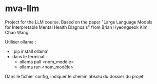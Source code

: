 # mva-llm

Project for the LLM course.
Based on the paper "Large Language Models for Interpretable Mental Health Diagnosis" from Brian Hyeongseok Kim, Chao Wang. 


Utiliser ollama : 
- 'pip install ollama'
- dans le terminal : 
    - ollama pull <nom_modèle>
    - ollama run <nom_modèle>

Dans le fichier config, indiquer le chemin absolu du dossier du projet
